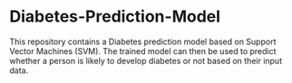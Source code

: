 # Diabetes-Prediction-Model
This repository contains a Diabetes prediction model based on Support Vector Machines (SVM).  The trained model can then be used to predict whether a person is likely to develop diabetes or not based on their input data.
